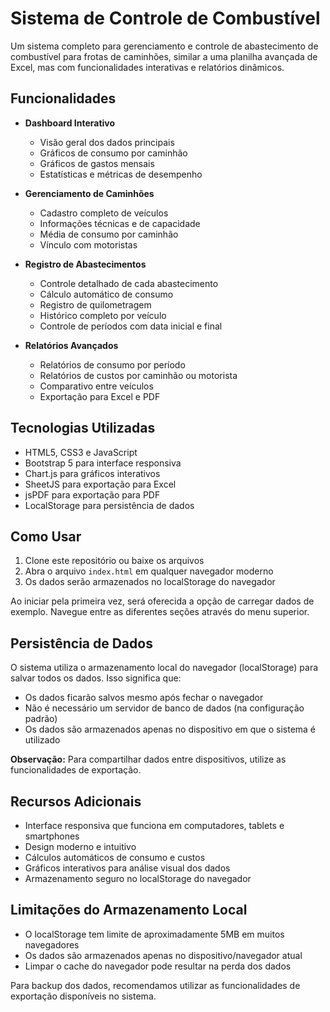 # Sistema de Controle de Combustível

Um sistema completo para gerenciamento e controle de abastecimento de combustível para frotas de caminhões, similar a uma planilha avançada de Excel, mas com funcionalidades interativas e relatórios dinâmicos.

## Funcionalidades

- **Dashboard Interativo**
  - Visão geral dos dados principais
  - Gráficos de consumo por caminhão
  - Gráficos de gastos mensais
  - Estatísticas e métricas de desempenho

- **Gerenciamento de Caminhões**
  - Cadastro completo de veículos
  - Informações técnicas e de capacidade
  - Média de consumo por caminhão
  - Vínculo com motoristas

- **Registro de Abastecimentos**
  - Controle detalhado de cada abastecimento
  - Cálculo automático de consumo
  - Registro de quilometragem
  - Histórico completo por veículo
  - Controle de períodos com data inicial e final

- **Relatórios Avançados**
  - Relatórios de consumo por período
  - Relatórios de custos por caminhão ou motorista
  - Comparativo entre veículos
  - Exportação para Excel e PDF

## Tecnologias Utilizadas

- HTML5, CSS3 e JavaScript
- Bootstrap 5 para interface responsiva
- Chart.js para gráficos interativos
- SheetJS para exportação para Excel
- jsPDF para exportação para PDF
- LocalStorage para persistência de dados

## Como Usar

1. Clone este repositório ou baixe os arquivos
2. Abra o arquivo `index.html` em qualquer navegador moderno
3. Os dados serão armazenados no localStorage do navegador

Ao iniciar pela primeira vez, será oferecida a opção de carregar dados de exemplo. Navegue entre as diferentes seções através do menu superior.

## Persistência de Dados

O sistema utiliza o armazenamento local do navegador (localStorage) para salvar todos os dados. Isso significa que:

- Os dados ficarão salvos mesmo após fechar o navegador
- Não é necessário um servidor de banco de dados (na configuração padrão)
- Os dados são armazenados apenas no dispositivo em que o sistema é utilizado

**Observação:** Para compartilhar dados entre dispositivos, utilize as funcionalidades de exportação.

## Recursos Adicionais

- Interface responsiva que funciona em computadores, tablets e smartphones
- Design moderno e intuitivo
- Cálculos automáticos de consumo e custos
- Gráficos interativos para análise visual dos dados
- Armazenamento seguro no localStorage do navegador

## Limitações do Armazenamento Local

- O localStorage tem limite de aproximadamente 5MB em muitos navegadores
- Os dados são armazenados apenas no dispositivo/navegador atual
- Limpar o cache do navegador pode resultar na perda dos dados

Para backup dos dados, recomendamos utilizar as funcionalidades de exportação disponíveis no sistema.
